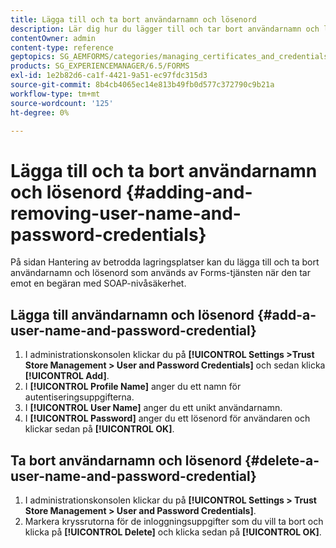 ```yaml
---
title: Lägga till och ta bort användarnamn och lösenord
description: Lär dig hur du lägger till och tar bort användarnamn och lösenord.
contentOwner: admin
content-type: reference
geptopics: SG_AEMFORMS/categories/managing_certificates_and_credentials
products: SG_EXPERIENCEMANAGER/6.5/FORMS
exl-id: 1e2b82d6-ca1f-4421-9a51-ec97fdc315d3
source-git-commit: 8b4cb4065ec14e813b49fb0d577c372790c9b21a
workflow-type: tm+mt
source-wordcount: '125'
ht-degree: 0%

---
```


# Lägga till och ta bort användarnamn och lösenord {#adding-and-removing-user-name-and-password-credentials}

På sidan Hantering av betrodda lagringsplatser kan du lägga till och ta bort användarnamn och lösenord som används av Forms-tjänsten när den tar emot en begäran med SOAP-nivåsäkerhet.

## Lägga till användarnamn och lösenord {#add-a-user-name-and-password-credential}

1. I administrationskonsolen klickar du på **[!UICONTROL Settings >Trust Store Management > User and Password Credentials]** och sedan klicka **[!UICONTROL Add]**.
1. I **[!UICONTROL Profile Name]** anger du ett namn för autentiseringsuppgifterna.
1. I **[!UICONTROL User Name]** anger du ett unikt användarnamn.
1. I **[!UICONTROL Password]** anger du ett lösenord för användaren och klickar sedan på **[!UICONTROL OK]**.

## Ta bort användarnamn och lösenord {#delete-a-user-name-and-password-credential}

1. I administrationskonsolen klickar du på **[!UICONTROL Settings > Trust Store Management > User and Password Credentials]**.
1. Markera kryssrutorna för de inloggningsuppgifter som du vill ta bort och klicka på **[!UICONTROL Delete]** och klicka sedan på **[!UICONTROL OK]**.
